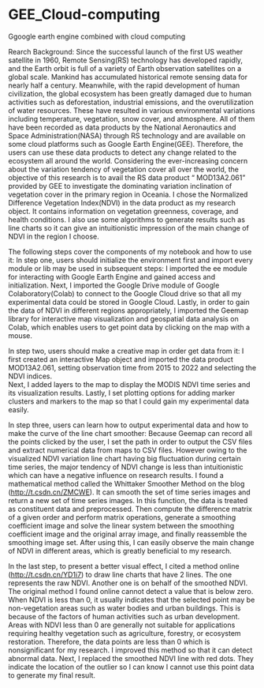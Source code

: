 # GEE_Cloud-computing
Ggoogle earth engine combined with cloud computing

Rearch Background:
Since the successful launch of the first US weather satellite in 1960, Remote Sensing(RS) technology has developed rapidly, and the Earth orbit is full of a variety of Earth observation satellites on a global scale. 
Mankind has accumulated historical remote sensing data for nearly half a century. Meanwhile, with the rapid development of human civilization, the global ecosystem has been greatly damaged due to human activities such as deforestation, industrial emissions, and the overutilization of water resources.
These have resulted in various environmental variations including temperature, vegetation, snow cover, and atmosphere. All of them have been recorded as data products by the National Aeronautics and Space Administration(NASA) through RS technology and are available on some cloud platforms such as Google Earth Engine(GEE). 
Therefore, the users can use these data products to detect any change related to the ecosystem all around the world. Considering the ever-increasing concern about the variation tendency of vegetation cover all over the world, the objective of this research is to avail the RS data product “ MOD13A2.061” provided by GEE to investigate the dominating variation inclination of vegetation cover in the primary region in Oceania. 
I chose the Normalized Difference Vegetation Index(NDVI) in the data product as my research object. It contains information on vegetation greenness, coverage, and health conditions. I also use some algorithms to generate results such as line charts so it can give an intuitionistic impression of the main change of NDVI in the region I choose.

The following steps cover the components of my notebook and how to use it:
In step one, users should initialize the environment first and import every module or lib may be used in subsequent steps:
I imported the ee module for interacting with Google Earth Engine and gained access and initialization. 
Next, I imported the Google Drive module of Google Colaboratory(Colab) to connect to the Google Cloud drive so that all my experimental data could be stored in Google Cloud. 
Lastly, in order to gain the data of NDVI in different regions appropriately, I imported the Geemap library for interactive map visualization and geospatial data analysis on Colab, which enables users to get point data by clicking on the map with a mouse. 

In step two, users should make a creative map in order get data from it:
I first created an interactive Map object and imported the data product MOD13A2.061, setting observation time from 2015 to 2022 and selecting the NDVI indices.  
Next, I added layers to the map to display the MODIS NDVI time series and its visualization results. 
Lastly, I set plotting options for adding marker clusters and markers to the map so that I could gain my experimental data easily.

In step three, users can learn how to output experimental data and how to make the curve of the line chart smoother:
Because Geemap can record all the points clicked by the user, I set the path in order to output the CSV files and extract numerical data from maps to CSV files. 
However owing to the visualized NDVI variation line chart having big fluctuation during certain time series, the major tendency of NDVI change is less than intuitionistic which can have a negative influence on research results. 
I found a mathematical method called the Whittaker Smoother Method on the blog (http://t.csdn.cn/ZMCWE). It can smooth the set of time series images and return a new set of time series images. In this function, the data is treated as constituent data and preprocessed. 
Then compute the difference matrix of a given order and perform matrix operations, generate a smoothing coefficient image and solve the linear system between the smoothing coefficient image and the original array image, and finally reassemble the smoothing image set. 
After using this, I can easily observe the main change of NDVI in different areas, which is greatly beneficial to my research.

In the last step, to present a better visual effect, I cited a method online (http://t.csdn.cn/YD1i7) to draw line charts that have 2 lines. The one represents the raw NDVI. Another one is on behalf of the smoothed NDVI. 
The original method I found online cannot detect a value that is below zero. When NDVI is less than 0, it usually indicates that the selected point may be non-vegetation areas such as water bodies and urban buildings. 
This is because of the factors of human activities such as urban development. Areas with NDVI less than 0 are generally not suitable for applications requiring healthy vegetation such as agriculture, forestry, or ecosystem restoration. 
Therefore, the data points are less than 0 which is nonsignificant for my research. I improved this method so that it can detect abnormal data. Next, I replaced the smoothed NDVI line with red dots. They indicate the location of the outlier so I can know I cannot use this point data to generate my final result.


